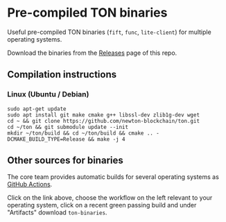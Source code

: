 # Pre-compiled TON binaries

Useful pre-compiled TON binaries (`fift`, `func`, `lite-client`) for multiple operating systems.

Download the binaries from the [Releases](https://github.com/ton-defi-org/ton-binaries/releases) page of this repo.

## Compilation instructions

### Linux (Ubuntu / Debian)

```
sudo apt-get update
sudo apt install git make cmake g++ libssl-dev zlib1g-dev wget
cd ~ && git clone https://github.com/newton-blockchain/ton.git
cd ~/ton && git submodule update --init
mkdir ~/ton/build && cd ~/ton/build && cmake .. -DCMAKE_BUILD_TYPE=Release && make -j 4
```

## Other sources for binaries

The core team provides automatic builds for several operating systems as [GitHub Actions](https://github.com/newton-blockchain/ton/actions).

Click on the link above, choose the workflow on the left relevant to your operating system, click on a recent green passing build and under "Artifacts" download `ton-binaries`.
